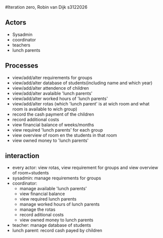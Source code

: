 #Iteration zero, Robin van Dijk s3122026

## Actors
- Sysadmin
- coordinator
- teachers
- lunch parents

## Processes
- view/add/alter requirements for groups
- view/add/alter database of students(including name and which year)
- view/add/alter attendence of children
- view/add/alter avalaible 'lunch parents'
- view/add/alter worked hours of 'lunch parents'
- view/add/alter rotas (which 'lunch parent' is at wich room and what room is available to wich group)
- record the cash payment of the children
- record additional costs
- view financial balance of weeks/months
- view required 'lunch parents' for each group
- view overview of room en the students in that room
- view owned money to 'lunch parents'

## interaction
- every actor: view rotas, view requirement for groups and view overview of room+students
- sysadmin: manage requirements for groups
- coordinator: 
  - manage available 'lunch parents'
  - view financial balance
  - view required lunch parents
  - manage worked hours of lunch parents
  - manage the rotas
  - record aditional costs
  - view owned money to lunch parents
- teacher: manage database of students
- lunch parent: record cash payed by children

